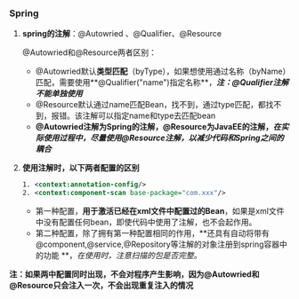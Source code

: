 ### Spring



1. **spring的注解**：@Autowried 、@Qualifier、@Resource

   @Autowried和@Resource两者区别：

   - @Autowried默认**类型匹配**（byType），如果想使用通过名称（byName）匹配，需要使用**@Qualifier("name")指定名称**，***注：@Qualifier注解不能单独使用***
   - @Resource默认通过name匹配Bean，找不到，通过type匹配，都找不到，报错。该注解可以指定name和type去匹配bean
   - **@Autowried注解为Spring的注解，@Resource为JavaEE的注解，*在实际使用过程中，尽量使用@Resource注解，以减少代码和Spring之间的耦合***

2. **使用注解时，以下两者配置的区别**

   ```xml
   1. <context:annotation-config/>
   2. <context:component-scan base-package="com.xxx"/>
   ```

   - 第一种配置，**用于激活已经在xml文件中配置过的Bean**，如果是xml文件中没有配置任何bean，即使代码中使用了注解，也不会起作用。
   - 第二种配置，除了拥有第一种配置相同的作用，**还具有自动将带有@component,@service,@Repository等注解的对象注册到spring容器中的功能 **，*在使用时，注意扫描的包是否完整。*

**注：如果两中配置同时出现，不会对程序产生影响，因为@Autowried和@Resource只会注入一次，不会出现重复注入的情况**


